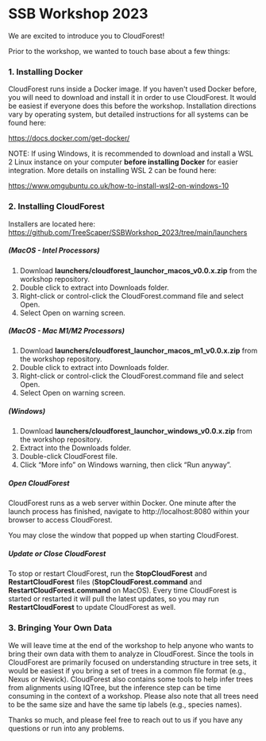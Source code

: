 # SSB Workshop 2023 

We are excited to introduce you to CloudForest!

Prior to the workshop, we wanted to touch base about a few things:

### 1. Installing Docker

CloudForest runs inside a Docker image. If you haven't used Docker before, you will need to download and install it in order to use CloudForest. It would be easiest if everyone does this before the workshop. Installation directions vary by operating system, but detailed instructions for all systems can be found here:

https://docs.docker.com/get-docker/

NOTE: If using Windows, it is recommended to download and install a WSL 2 Linux instance on your computer **before installing Docker** for easier integration. More details on installing WSL 2 can be found here:

https://www.omgubuntu.co.uk/how-to-install-wsl2-on-windows-10

### 2. Installing CloudForest

Installers are located here: https://github.com/TreeScaper/SSBWorkshop_2023/tree/main/launchers

##### (MacOS - Intel Processors)
1. Download **launchers/cloudforest_launchor_macos_v0.0.x.zip** from the workshop repository.
2. Double click to extract into Downloads folder.
3. Right-click or control-click the CloudForest.command file and select Open.
4. Select Open on warning screen.

##### (MacOS - Mac M1/M2 Processors)
1. Download **launchers/cloudforest_launchor_macos_m1_v0.0.x.zip** from the workshop repository.
2. Double click to extract into Downloads folder.
3. Right-click or control-click the CloudForest.command file and select Open.
4. Select Open on warning screen.

##### (Windows)
1. Download **launchers/cloudforest_launchor_windows_v0.0.x.zip** from the workshop repository.
2. Extract into the Downloads folder.
3. Double-click CloudForest file.
4. Click “More info” on Windows warning, then click “Run anyway”.

##### Open CloudForest
CloudForest runs as a web server within Docker. One minute after the launch process has finished, navigate to http://localhost:8080 within your browser to access CloudForest.

You may close the window that popped up when starting CloudForest.

##### Update or Close CloudForest
To stop or restart CloudForest, run the **StopCloudForest** and **RestartCloudForest** files (**StopCloudForest.command** and **RestartCloudForest.command** on MacOS). Every time CloudForest is started or restarted it will pull the latest updates, so you may run **RestartCloudForest** to update CloudForest as well.

### 3. Bringing Your Own Data
We will leave time at the end of the workshop to help anyone who wants to bring their own data with them to analyze in CloudForest. Since the tools in CloudForest are primarily focused on understanding structure in tree sets, it would be easiest if you bring a set of trees in a common file format (e.g., Nexus or Newick). CloudForest also contains some tools to help infer trees from alignments using IQTree, but the inference step can be time consuming in the context of a workshop. Please also note that all trees need to be the same size and have the same tip labels (e.g., species names).

Thanks so much, and please feel free to reach out to us if you have any questions or run into any problems.

